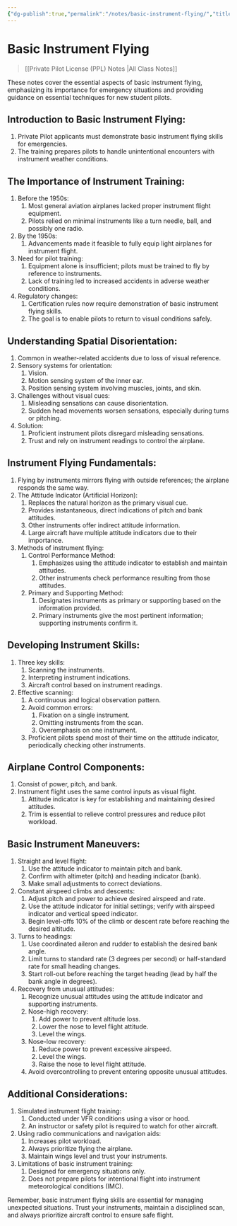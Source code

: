 ```yaml
---
{"dg-publish":true,"permalink":"/notes/basic-instrument-flying/","title":"Basic Instrument Flying","tags":["aviation","classnotes"]}
---
```



# Basic Instrument Flying
> [[Private Pilot License (PPL) Notes \|All Class Notes]]

These notes cover the essential aspects of basic instrument flying, emphasizing its importance for emergency situations and providing guidance on essential techniques for new student pilots.

## Introduction to Basic Instrument Flying:
1. Private Pilot applicants must demonstrate basic instrument flying skills for emergencies.
2. The training prepares pilots to handle unintentional encounters with instrument weather conditions.

## The Importance of Instrument Training:

1. Before the 1950s:
    1. Most general aviation airplanes lacked proper instrument flight equipment.
    2. Pilots relied on minimal instruments like a turn needle, ball, and possibly one radio.
2. By the 1950s:
    1. Advancements made it feasible to fully equip light airplanes for instrument flight.
3. Need for pilot training:
    1. Equipment alone is insufficient; pilots must be trained to fly by reference to instruments.
    2. Lack of training led to increased accidents in adverse weather conditions.
4. Regulatory changes:
    1. Certification rules now require demonstration of basic instrument flying skills.
    2. The goal is to enable pilots to return to visual conditions safely.

## Understanding Spatial Disorientation:

1. Common in weather-related accidents due to loss of visual reference.
2. Sensory systems for orientation:
    1. Vision.
    2. Motion sensing system of the inner ear.
    3. Position sensing system involving muscles, joints, and skin.
3. Challenges without visual cues:
    1. Misleading sensations can cause disorientation.
    2. Sudden head movements worsen sensations, especially during turns or pitching.
4. Solution:
    1. Proficient instrument pilots disregard misleading sensations.
    2. Trust and rely on instrument readings to control the airplane.

## Instrument Flying Fundamentals:

1. Flying by instruments mirrors flying with outside references; the airplane responds the same way.
2. The Attitude Indicator (Artificial Horizon):
    1. Replaces the natural horizon as the primary visual cue.
    2. Provides instantaneous, direct indications of pitch and bank attitudes.
    3. Other instruments offer indirect attitude information.
    4. Large aircraft have multiple attitude indicators due to their importance.
3. Methods of instrument flying:
    1. Control Performance Method:
        1. Emphasizes using the attitude indicator to establish and maintain attitudes.
        2. Other instruments check performance resulting from those attitudes.
    2. Primary and Supporting Method:
        1. Designates instruments as primary or supporting based on the information provided.
        2. Primary instruments give the most pertinent information; supporting instruments confirm it.

## Developing Instrument Skills:

1. Three key skills:
    1. Scanning the instruments.
    2. Interpreting instrument indications.
    3. Aircraft control based on instrument readings.
2. Effective scanning:
    1. A continuous and logical observation pattern.
    2. Avoid common errors:
        1. Fixation on a single instrument.
        2. Omitting instruments from the scan.
        3. Overemphasis on one instrument.
    3. Proficient pilots spend most of their time on the attitude indicator, periodically checking other instruments.

## Airplane Control Components:

1. Consist of power, pitch, and bank.
2. Instrument flight uses the same control inputs as visual flight.
    1. Attitude indicator is key for establishing and maintaining desired attitudes.
    2. Trim is essential to relieve control pressures and reduce pilot workload.

## Basic Instrument Maneuvers:

1. Straight and level flight:
    1. Use the attitude indicator to maintain pitch and bank.
    2. Confirm with altimeter (pitch) and heading indicator (bank).
    3. Make small adjustments to correct deviations.
2. Constant airspeed climbs and descents:
    1. Adjust pitch and power to achieve desired airspeed and rate.
    2. Use the attitude indicator for initial settings; verify with airspeed indicator and vertical speed indicator.
    3. Begin level-offs 10% of the climb or descent rate before reaching the desired altitude.
3. Turns to headings:
    1. Use coordinated aileron and rudder to establish the desired bank angle.
    2. Limit turns to standard rate (3 degrees per second) or half-standard rate for small heading changes.
    3. Start roll-out before reaching the target heading (lead by half the bank angle in degrees).
4. Recovery from unusual attitudes:
    1. Recognize unusual attitudes using the attitude indicator and supporting instruments.
    2. Nose-high recovery:
        1. Add power to prevent altitude loss.
        2. Lower the nose to level flight attitude.
        3. Level the wings.
    3. Nose-low recovery:
        1. Reduce power to prevent excessive airspeed.
        2. Level the wings.
        3. Raise the nose to level flight attitude.
    4. Avoid overcontrolling to prevent entering opposite unusual attitudes.

## Additional Considerations:

1. Simulated instrument flight training:
    1. Conducted under VFR conditions using a visor or hood.
    2. An instructor or safety pilot is required to watch for other aircraft.
2. Using radio communications and navigation aids:
    1. Increases pilot workload.
    2. Always prioritize flying the airplane.
    3. Maintain wings level and trust your instruments.
3. Limitations of basic instrument training:
    1. Designed for emergency situations only.
    2. Does not prepare pilots for intentional flight into instrument meteorological conditions (IMC).

Remember, basic instrument flying skills are essential for managing unexpected situations. Trust your instruments, maintain a disciplined scan, and always prioritize aircraft control to ensure safe flight.